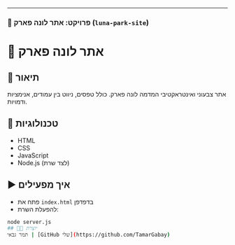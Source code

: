 
---

### 📁 פרויקט: אתר לונה פארק (`luna-park-site`)

# 🎡 אתר לונה פארק

## 📝 תיאור
אתר צבעוני ואינטראקטיבי המדמה לונה פארק. כולל טפסים, ניווט בין עמודים, אנימציות ודמויות.

## 🧰 טכנולוגיות
- HTML
- CSS
- JavaScript
- Node.js (לצד שרת)

## ▶️ איך מפעילים
- פתח את `index.html` בדפדפן  
- להפעלת השרת:
```bash
node server.js
## 👩‍💻 יוצרת
תמר גבאי | [GitHub שלי](https://github.com/TamarGabay)
